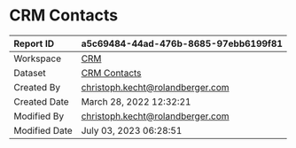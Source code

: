 



# CRM Contacts

|Report ID|a5c69484-44ad-476b-8685-97ebb6199f81|
| :--- | :--- |
|Workspace|[CRM](../Workspaces/CRM.md)|
|Dataset|[CRM Contacts](../Datasets/CRM-Contacts.md)|
|Created By|christoph.kecht@rolandberger.com|
|Created Date|March 28, 2022 12:32:21|
|Modified By|christoph.kecht@rolandberger.com|
|Modified Date|July 03, 2023 06:28:51|
